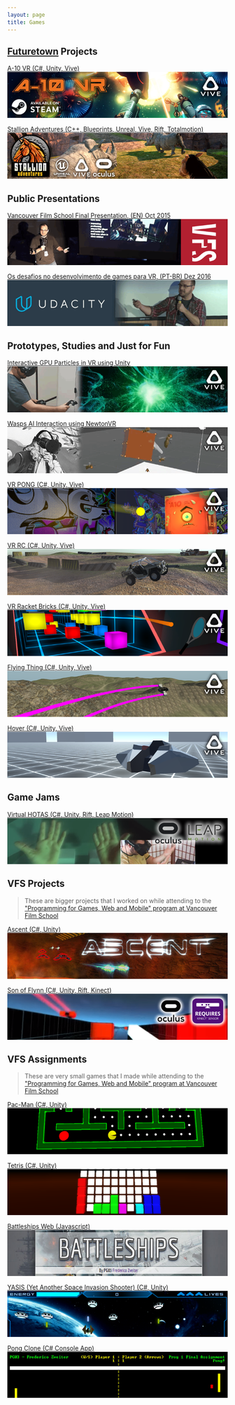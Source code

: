 ```yaml
---
layout: page
title: Games
---
```


## <a href="http://futuretown.io" target="_blank">Futuretown</a> Projects

<p class="portfolio-entry">
<a href="/games/a-10">
A-10 VR (C#, Unity, Vive)
<img src="/public/images/games/a-10/header.png">
</a>
</p>

<p class="portfolio-entry">
<a href="/games/stallion-adventures">
Stallion Adventures (C++, Blueprints, Unreal, Vive, Rift, Totalmotion)
<img src="/public/images/games/stallion-adventures/header.png">
</a>
</p>

## Public Presentations

<p class="portfolio-entry">
<a href="/games/vfs-presentation">
Vancouver Film School Final Presentation, (EN) Oct 2015
<img src="/public/images/games/vfs-presentation/header.png">
</a>
</p>

<p class="portfolio-entry">
<a href="/games/udacity-presentation">
Os desafios no desenvolvimento de games para VR, (PT-BR) Dez 2016
<img src="/public/images/games/udacity-presentation/header.png">
</a>
</p>

## Prototypes, Studies and Just for Fun

<p class="portfolio-entry">
<a href="/games/interactive-particles">
Interactive GPU Particles in VR using Unity
<img src="/public/images/games/interactive-particles/header.png">
</a>
</p>

<p class="portfolio-entry">
<a href="/games/newton-vr">
Wasps AI Interaction using NewtonVR
<img src="/public/images/games/newton-vr/header.png">
</a>
</p>

<p class="portfolio-entry">
<a href="/games/vr-pong">
VR PONG (C#, Unity, Vive)
<img src="/public/images/games/vr-pong/header.png">
</a>
</p>

<p class="portfolio-entry">
<a href="/games/vr-rc">
VR RC (C#, Unity, Vive)
<img src="/public/images/games/vr-rc/header.png">
</a>
</p>

<p class="portfolio-entry">
<a href="/games/vr-racket-bricks">
VR Racket Bricks (C#, Unity, Vive)
<img src="/public/images/games/vr-racket-bricks/header.png">
</a>
</p>

<p class="portfolio-entry">
<a href="/games/flying-thing">
Flying Thing (C#, Unity, Vive)
<img src="/public/images/games/flying-thing/header.png">
</a>
</p>

<p class="portfolio-entry">
<a href="/games/hover">
Hover (C#, Unity, Vive)
<img src="/public/images/games/hover/header.png">
</a>
</p>

## Game Jams

<p class="portfolio-entry">
<a href="/games/virtual-hotas">
Virtual HOTAS (C#, Unity, Rift, Leap Motion)
<img src="/public/images/games/virtual-hotas/header.png">
</a>
</p>

## VFS Projects

> These are bigger projects that I worked on while attending to the <a href="https://vfs.edu/programs/programming" target="_blank">"Programming for Games, Web and Mobile" program at Vancouver Film School</a>

<p class="portfolio-entry">
<a href="/games/ascent">
Ascent (C#, Unity)
<img src="/public/images/games/ascent/header.png">
</a>
</p>

<p class="portfolio-entry">
<a href="/games/son-of-flynn">
Son of Flynn (C#, Unity, Rift, Kinect)
<img src="/public/images/games/son-of-flynn/header.png">
</a>
</p>

## VFS Assignments

> These are very small games that I made while attending to the <a href="https://vfs.edu/programs/programming" target="_blank">"Programming for Games, Web and Mobile" program at Vancouver Film School</a>

<p class="portfolio-entry">
<a href="/games/pacman">
Pac-Man (C#, Unity)
<img src="/public/images/games/pacman/header.png">
</a>
</p>

<p class="portfolio-entry">
<a href="/games/tetris">
Tetris (C#, Unity)
<img src="/public/images/games/tetris/header.png">
</a>
</p>

<p class="portfolio-entry">
<a href="/games/battleships">
Battleships Web (Javascript)
<img src="/public/images/games/battleships/header.jpg">
</a>
</p>

<p class="portfolio-entry">
<a href="/games/yasis">
YASIS (Yet Another Space Invasion Shooter) (C#, Unity)
<img src="/public/images/games/yasis/header.png">
</a>
</p>

<p class="portfolio-entry">
<a href="/games/console-pong">
Pong Clone (C# Console App)
<img src="/public/images/games/console-pong/header.jpg">
</a>
</p>